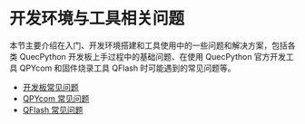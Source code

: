 # 开发环境与工具相关问题

本节主要介绍在入门、开发环境搭建和工具使用中的一些问题和解决方案，包括各类 QuecPython 开发板上手过程中的基础问题、在使用 QuecPython 官方开发工具 QPYcom 和固件烧录工具 QFlash 时可能遇到的常见问题等。

- [开发板常见问题](./evb.md)
- [QPYcom 常见问题](./qpycom.md)
- [QFlash 常见问题](./qflash.md)
